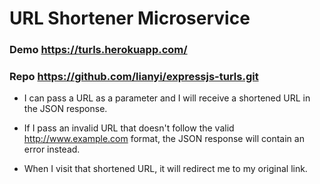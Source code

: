 # URL Shortener Microservice

### Demo https://turls.herokuapp.com/
### Repo https://github.com/lianyi/expressjs-turls.git

* I can pass a URL as a parameter and I will receive a shortened URL in the JSON response.

* If I pass an invalid URL that doesn't follow the valid http://www.example.com format, the JSON response will contain an error instead.

* When I visit that shortened URL, it will redirect me to my original link.